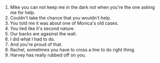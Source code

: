 1. Mike you can not keep me in the dark not when you're the one asking me for help.
2. Couldn't take the chance that you wouldn't help.
3. You told me it was about one of Monica's old cases.
4. You lied like it's second nature.
5. Our backs are agasinst the wall.
6. I did what I had to do.
7. And you're proud of that.
8. Rachel, sometimes you have to cross a line to do right thing.
9. Harvey has really rubbed off on you.